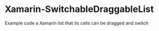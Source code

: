 # Xamarin-SwitchableDraggableList
Example code a Xamarin list that its cells can  be dragged and switch

